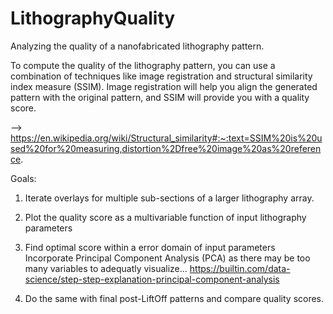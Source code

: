 # LithographyQuality
Analyzing the quality of a nanofabricated lithography pattern. 


To compute the quality of the lithography pattern, you can use a combination of techniques like image registration and structural similarity index measure (SSIM). Image registration will help you align the generated pattern with the original pattern, and SSIM will provide you with a quality score.

--> https://en.wikipedia.org/wiki/Structural_similarity#:~:text=SSIM%20is%20used%20for%20measuring,distortion%2Dfree%20image%20as%20reference.


Goals: 

1) Iterate overlays for multiple sub-sections of a larger lithography array. 

2) Plot the quality score as a multivariable function of input lithography parameters

3) Find optimal score within a error domain of input parameters
        Incorporate Principal Component Analysis (PCA) as there may be too many variables to adequatly visualize... 
        https://builtin.com/data-science/step-step-explanation-principal-component-analysis

4) Do the same with final post-LiftOff patterns and compare quality scores. 
    
